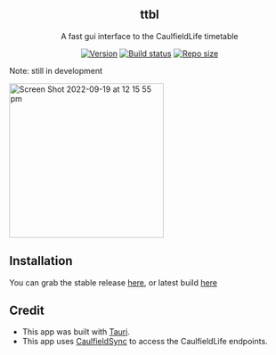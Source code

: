<p align="center">
  <h2 align="center">ttbl</h2>
</p>
<p align="center">
	A fast gui interface to the CaulfieldLife timetable
</p>
<p align="center">
	<a href="https://github.com/gaoDean/ttbl">
			<img alt="Version" src="https://img.shields.io/github/package-json/gaoDean/ttbl/?style=for-the-badge&logo=starship&color=C9CBFF&logoColor=D9E0EE&labelColor=302D41"></a>
	<a href="https://github.com/gaoDean/ttbl">
			<img alt="Build status" src="https://img.shields.io/github/workflow/status/gaoDean/ttbl/Build?style=for-the-badge&logo=semanticrelease&color=F5E0DC&logoColor=D9E0EE&labelColor=302D41"></a>
	<a href="https://github.com/gaoDean/ttbl">
		<img alt="Repo size" src="https://img.shields.io/github/languages/code-size/gaoDean/ttbl?color=%23DDB6F2&logo=hackthebox&style=for-the-badge&logoColor=D9E0EE&labelColor=302D41"/></a>
</p>

Note: still in development

<img width="277" alt="Screen Shot 2022-09-19 at 12 15 55 pm" src="https://user-images.githubusercontent.com/97860672/190939924-a9032c0d-ba76-4706-a6f4-77efcf2b912a.png">

## Installation
You can grab the stable release [here](https://github.com/gaoDean/ttbl/releases), or latest build [here](https://nightly.link/gaoDean/ttbl/workflows/build/main)

## Credit
* This app was built with [Tauri](https://github.com/tauri-apps/tauri).
* This app uses [CaulfieldSync](https://caulfieldsync.vercel.app) to access the CaulfieldLife endpoints.
